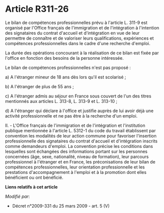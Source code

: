 # Article R311-26

Le bilan de compétences professionnelles prévu à l'article L. 311-9 est organisé par l'Office français de l'immigration et de
l'intégration à l'intention des signataires du contrat d'accueil et d'intégration en vue de leur permettre de connaître et de
valoriser leurs qualifications, expériences et compétences professionnelles dans le cadre d'une recherche d'emploi. 

La durée des opérations concourant à la réalisation de ce bilan est fixée par l'office en fonction des besoins de la personne
intéressée. 

Le bilan de compétences professionnelles n'est pas proposé : 

a) A l'étranger mineur de 18 ans dès lors qu'il est scolarisé ; 

b) A l'étranger de plus de 55 ans ; 

c) A l'étranger admis au séjour en France sous couvert de l'un des titres mentionnés aux articles L. 313-8, L. 313-9 et L.
313-10 ; 

d) A l'étranger qui déclare à l'office et justifie auprès de lui avoir déjà une activité professionnelle et ne pas être à la
recherche d'un emploi. 

II. - L'Office français de l'immigration et de l'intégration et l'institution publique mentionnée à l'article L. 5312-1 du
code du travail établissent par convention les modalités de leur action commune pour favoriser l'insertion professionnelle
des signataires du contrat d'accueil et d'intégration inscrits comme demandeurs d'emploi. La convention précise les
conditions dans lesquelles sont échangées des informations portant sur les personnes concernées (âge, sexe, nationalité,
niveau de formation), leur parcours professionnel à l'étranger et en France, les préconisations de leur bilan de compétences
professionnelles, leur orientation professionnelle et les prestations d'accompagnement à l'emploi et à la promotion dont
elles bénéficient ou ont bénéficié.

**Liens relatifs à cet article**

_Modifié par_:

  - Décret n°2009-331 du 25 mars 2009 - art. 5 (V)
